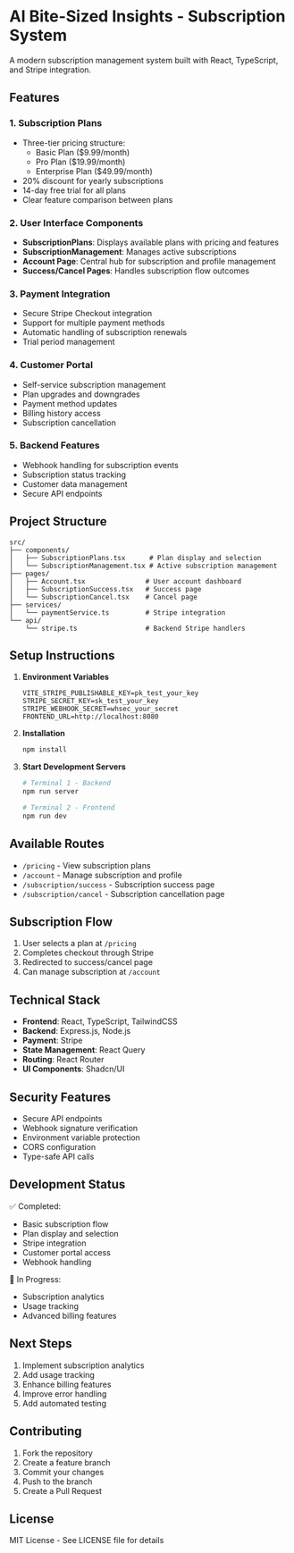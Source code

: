 # AI Bite-Sized Insights - Subscription System

A modern subscription management system built with React, TypeScript, and Stripe integration.

## Features

### 1. Subscription Plans
- Three-tier pricing structure:
  - Basic Plan ($9.99/month)
  - Pro Plan ($19.99/month)
  - Enterprise Plan ($49.99/month)
- 20% discount for yearly subscriptions
- 14-day free trial for all plans
- Clear feature comparison between plans

### 2. User Interface Components
- **SubscriptionPlans**: Displays available plans with pricing and features
- **SubscriptionManagement**: Manages active subscriptions
- **Account Page**: Central hub for subscription and profile management
- **Success/Cancel Pages**: Handles subscription flow outcomes

### 3. Payment Integration
- Secure Stripe Checkout integration
- Support for multiple payment methods
- Automatic handling of subscription renewals
- Trial period management

### 4. Customer Portal
- Self-service subscription management
- Plan upgrades and downgrades
- Payment method updates
- Billing history access
- Subscription cancellation

### 5. Backend Features
- Webhook handling for subscription events
- Subscription status tracking
- Customer data management
- Secure API endpoints

## Project Structure

```
src/
├── components/
│   ├── SubscriptionPlans.tsx      # Plan display and selection
│   └── SubscriptionManagement.tsx # Active subscription management
├── pages/
│   ├── Account.tsx               # User account dashboard
│   ├── SubscriptionSuccess.tsx   # Success page
│   └── SubscriptionCancel.tsx    # Cancel page
├── services/
│   └── paymentService.ts         # Stripe integration
└── api/
    └── stripe.ts                 # Backend Stripe handlers
```

## Setup Instructions

1. **Environment Variables**
   ```
   VITE_STRIPE_PUBLISHABLE_KEY=pk_test_your_key
   STRIPE_SECRET_KEY=sk_test_your_key
   STRIPE_WEBHOOK_SECRET=whsec_your_secret
   FRONTEND_URL=http://localhost:8080
   ```

2. **Installation**
   ```bash
   npm install
   ```

3. **Start Development Servers**
   ```bash
   # Terminal 1 - Backend
   npm run server

   # Terminal 2 - Frontend
   npm run dev
   ```

## Available Routes

- `/pricing` - View subscription plans
- `/account` - Manage subscription and profile
- `/subscription/success` - Subscription success page
- `/subscription/cancel` - Subscription cancellation page

## Subscription Flow

1. User selects a plan at `/pricing`
2. Completes checkout through Stripe
3. Redirected to success/cancel page
4. Can manage subscription at `/account`

## Technical Stack

- **Frontend**: React, TypeScript, TailwindCSS
- **Backend**: Express.js, Node.js
- **Payment**: Stripe
- **State Management**: React Query
- **Routing**: React Router
- **UI Components**: Shadcn/UI

## Security Features

- Secure API endpoints
- Webhook signature verification
- Environment variable protection
- CORS configuration
- Type-safe API calls

## Development Status

✅ Completed:
- Basic subscription flow
- Plan display and selection
- Stripe integration
- Customer portal access
- Webhook handling

🚧 In Progress:
- Subscription analytics
- Usage tracking
- Advanced billing features

## Next Steps

1. Implement subscription analytics
2. Add usage tracking
3. Enhance billing features
4. Improve error handling
5. Add automated testing

## Contributing

1. Fork the repository
2. Create a feature branch
3. Commit your changes
4. Push to the branch
5. Create a Pull Request

## License

MIT License - See LICENSE file for details
